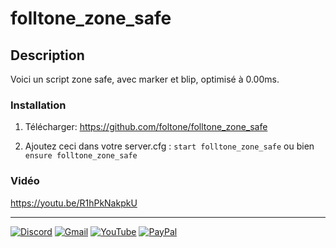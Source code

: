 # folltone_zone_safe

## Description
Voici un script zone safe, avec marker et blip, optimisé à 0.00ms.

### Installation

1) Télécharger: https://github.com/foltone/folltone_zone_safe

2) Ajoutez ceci dans votre server.cfg :
``start folltone_zone_safe``
   ou bien
``ensure folltone_zone_safe``

### Vidéo
https://youtu.be/R1hPkNakpkU


---

[![Discord](https://img.shields.io/badge/Discord-%237289DA.svg?style=for-the-badge&logo=discord&logoColor=white)](https://discord.com/invite/X9ReemrhKh)
[![Gmail](https://img.shields.io/badge/Gmail-D14836?style=for-the-badge&logo=gmail&logoColor=white)](https://mail.google.com/mail/u/4/?hl=fr&tf=cm&fs=1&to=foltonedev@gmail.com)
[![YouTube](https://img.shields.io/badge/YouTube-%23FF0000.svg?style=for-the-badge&logo=YouTube&logoColor=white)](https://www.youtube.com/channel/UCMbP42Mqwk3hwjp4ClZjeng)
[![PayPal](https://img.shields.io/badge/PayPal-00457C?style=for-the-badge&logo=paypal&logoColor=white)](https://www.paypal.com/paypalme/foltonemoney?locale.x=fr_FR)

